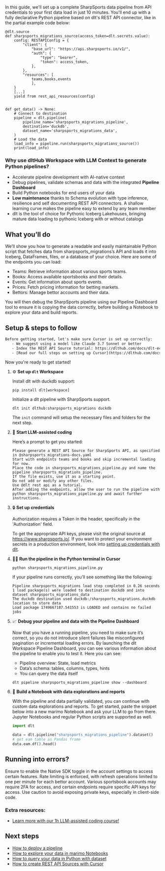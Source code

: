 In this guide, we'll set up a complete SharpSports data pipeline from API credentials to your first data load in just 10 minutes. You'll end up with a fully declarative Python pipeline based on dlt's REST API connector, like in the partial example code below:

```python-outcome
@dlt.source
def sharpsports_migrations_source(access_token=dlt.secrets.value):
    config: RESTAPIConfig = {
        "client": {
            "base_url": "https://api.sharpsports.io/v1/",
            "auth": {
                "type": "bearer",
                "token": access_token,
            },
        },
        "resources": [
            teams,books,events
            ],
    }
    [...]
    yield from rest_api_resources(config)


def get_data() -> None:
    # Connect to destination
    pipeline = dlt.pipeline(
        pipeline_name='sharpsports_migrations_pipeline',
        destination='duckdb',
        dataset_name='sharpsports_migrations_data', 
    )
    # Load the data
    load_info = pipeline.run(sharpsports_migrations_source())
    print(load_info) 
```

### Why use dltHub Workspace with LLM Context to generate Python pipelines?

- Accelerate pipeline development with AI-native context
- Debug pipelines, validate schemas and data with the integrated **Pipeline Dashboard**
- Build Python notebooks for end users of your data
- **Low maintenance** thanks to Schema evolution with type inference, resilience and self documenting REST API connectors. A shallow learning curve makes the pipeline easy to extend by any team member
- dlt is the tool of choice for Pythonic Iceberg Lakehouses, bringing mature data loading to pythonic Iceberg with or without catalogs

## What you’ll do

We’ll show you how to generate a readable and easily maintainable Python script that fetches data from sharpsports_migrations’s API and loads it into Iceberg, DataFrames, files, or a database of your choice. Here are some of the endpoints you can load:

- Teams: Retrieve information about various sports teams.
- Books: Access available sportsbooks and their details.
- Events: Get information about sports events.
- Prices: Fetch pricing information for betting markets.
- Bettors: Manage bettor accounts and their data.

You will then debug the SharpSports pipeline using our Pipeline Dashboard tool to ensure it is copying the data correctly, before building a Notebook to explore your data and build reports.

## Setup & steps to follow

```default
Before getting started, let's make sure Cursor is set up correctly:
   - We suggest using a model like Claude 3.7 Sonnet or better
   - Index the REST API Source tutorial: https://dlthub.com/docs/dlt-ecosystem/verified-sources/rest_api/ and add it to context as **@dlt rest api**
   - [Read our full steps on setting up Cursor](https://dlthub.com/docs/dlt-ecosystem/llm-tooling/cursor-restapi#23-configuring-cursor-with-documentation)
```

Now you're ready to get started!

1. ⚙️ **Set up `dlt` Workspace**
    
    Install dlt with duckdb support:
    ```shell
    pip install dlt[workspace]
    ```

    Initialize a dlt pipeline with SharpSports support.
    ```shell
    dlt init dlthub:sharpsports_migrations duckdb
    ```

    The `init` command will setup the necessary files and folders for the next step.
    
2. 🤠 **Start LLM-assisted coding**
    
    Here’s a prompt to get you started:
    
    ```prompt
    Please generate a REST API Source for SharpSports API, as specified in @sharpsports_migrations-docs.yaml 
    Start with endpoints teams and books and skip incremental loading for now. 
    Place the code in sharpsports_migrations_pipeline.py and name the pipeline sharpsports_migrations_pipeline. 
    If the file exists, use it as a starting point. 
    Do not add or modify any other files. 
    Use @dlt rest api as a tutorial. 
    After adding the endpoints, allow the user to run the pipeline with python sharpsports_migrations_pipeline.py and await further instructions.
    ```

    
3. 🔒 **Set up credentials** 
    
    Authorization requires a Token in the header, specifically in the 'Authorization' field.
    
    To get the appropriate API keys, please visit the original source at https://www.sharpsports.io/.
    If you want to protect your environment secrets in a production environment, look into [setting up credentials with dlt](https://dlthub.com/docs/walkthroughs/add_credentials).
    
4. 🏃‍♀️ **Run the pipeline in the Python terminal in Cursor**
    
    ```shell
    python sharpsports_migrations_pipeline.py
    ```
    
    If your pipeline runs correctly, you’ll see something like the following:
    
    ```shell
    Pipeline sharpsports_migrations load step completed in 0.26 seconds
    1 load package(s) were loaded to destination duckdb and into dataset sharpsports_migrations_data
    The duckdb destination used duckdb:/sharpsports_migrations.duckdb location to store data
    Load package 1749667187.541553 is LOADED and contains no failed jobs
    ```
    
5. 📈 **Debug your pipeline and data with the Pipeline Dashboard**

    Now that you have a running pipeline, you need to make sure it’s correct, so you do not introduce silent failures like misconfigured pagination or incremental loading errors. By launching the dlt Workspace Pipeline Dashboard, you can see various information about the pipeline to enable you to test it. Here you can see:
    - Pipeline overview: State, load metrics
    - Data’s schema: tables, columns, types, hints
    - You can query the data itself
    
    ```shell
    dlt pipeline sharpsports_migrations_pipeline show --dashboard
    ```
    
6. 🐍 **Build a Notebook with data explorations and reports**

    With the pipeline and data partially validated, you can continue with custom data explorations and reports. To get started, paste the snippet below into a new marimo Notebook and ask your LLM to go from there. Jupyter Notebooks and regular Python scripts are supported as well.

    
    ```python
    import dlt

   data = dlt.pipeline("sharpsports_migrations_pipeline").dataset()
   # get eam table as Pandas frame
   data.eam.df().head()
    ```

## Running into errors?

Ensure to enable the Native SDK toggle in the account settings to access certain features. Rate limiting is enforced, with refresh operations limited to one per minute for each bettor account. Various sportsbook accounts may require 2FA for access, and certain endpoints require specific API keys for access. Use caution to avoid exposing private keys, especially in client-side code.

### Extra resources:

- [Learn more with our 1h LLM-assisted coding course!](https://www.youtube.com/watch?v=GGid70rnJuM)

## Next steps

- [How to deploy a pipeline](https://dlthub.com/docs/walkthroughs/deploy-a-pipeline)
- [How to explore your data in marimo Notebooks](https://dlthub.com/docs/general-usage/dataset-access/marimo)
- [How to query your data in Python with dataset](https://dlthub.com/docs/general-usage/dataset-access/dataset)
- [How to create REST API Sources with Cursor](https://dlthub.com/docs/dlt-ecosystem/llm-tooling/cursor-restapi)